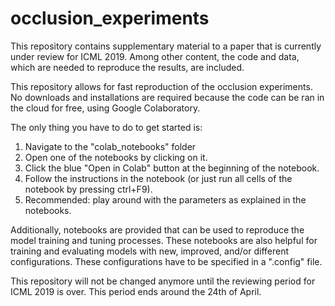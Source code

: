 # occlusion_experiments
This repository contains supplementary material to a paper that is currently under review for ICML 2019. Among other content, the code and data, which are needed to reproduce the results, are included.

This repository allows for fast reproduction of the occlusion experiments. No downloads and installations are required because the code can be ran in the cloud for free, using Google Colaboratory. 

The only thing you have to do to get started is:
1. Navigate to the "colab_notebooks" folder
2. Open one of the notebooks by clicking on it.
3. Click the blue "Open in Colab" button at the beginning of the notebook.
4. Follow the instructions in the notebook (or just run all cells of the notebook by pressing ctrl+F9).
5. Recommended: play around with the parameters as explained in the notebooks. 
	
Additionally, notebooks are provided that can be used to reproduce the model training and tuning processes. These notebooks are also helpful for training and evaluating models with new, improved, and/or different configurations. These configurations have to be specified in a ".config" file.

This repository will not be changed anymore until the reviewing period for ICML 2019 is over. This period ends around the 24th of April.
